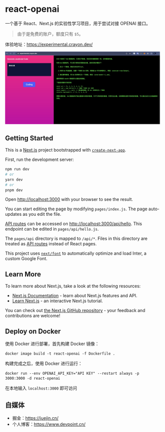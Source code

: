 # react-openai

一个基于 React、Next.js 的实验性学习项目，用于尝试对接 OPENAI 接口。

> 由于是免费的账户，额度只有 `$5`。

体验地址：https://experimental.crayon.dev/

![priview](./readme/preview.jpg)

## Getting Started

This is a [Next.js](https://nextjs.org/) project bootstrapped with [`create-next-app`](https://github.com/vercel/next.js/tree/canary/packages/create-next-app).

First, run the development server:

```bash
npm run dev
# or
yarn dev
# or
pnpm dev
```

Open [http://localhost:3000](http://localhost:3000) with your browser to see the result.

You can start editing the page by modifying `pages/index.js`. The page auto-updates as you edit the file.

[API routes](https://nextjs.org/docs/api-routes/introduction) can be accessed on [http://localhost:3000/api/hello](http://localhost:3000/api/hello). This endpoint can be edited in `pages/api/hello.js`.

The `pages/api` directory is mapped to `/api/*`. Files in this directory are treated as [API routes](https://nextjs.org/docs/api-routes/introduction) instead of React pages.

This project uses [`next/font`](https://nextjs.org/docs/basic-features/font-optimization) to automatically optimize and load Inter, a custom Google Font.

## Learn More

To learn more about Next.js, take a look at the following resources:

-   [Next.js Documentation](https://nextjs.org/docs) - learn about Next.js features and API.
-   [Learn Next.js](https://nextjs.org/learn) - an interactive Next.js tutorial.

You can check out [the Next.js GitHub repository](https://github.com/vercel/next.js/) - your feedback and contributions are welcome!

## Deploy on Docker

使用 Docker 进行部署，首先构建 Docker 镜像：

```
docker image build -t react-openai -f Dockerfile .
```

构建完成之后，使用 Docker 进行运行：

```
docker run --env OPENAI_API_KEY="API KEY" --restart always -p 3000:3000 -d react-openai
```

在本地输入 `localhost:3000` 即可访问

## 自媒体

-   掘金：https://juejin.cn/
-   个人博客：https://www.devpoint.cn/
